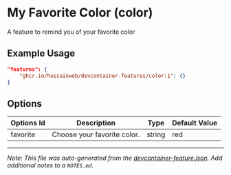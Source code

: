 
# My Favorite Color (color)

A feature to remind you of your favorite color

## Example Usage

```json
"features": {
    "ghcr.io/hussainweb/devcontainer-features/color:1": {}
}
```

## Options

| Options Id | Description | Type | Default Value |
|-----|-----|-----|-----|
| favorite | Choose your favorite color. | string | red |



---

_Note: This file was auto-generated from the [devcontainer-feature.json](https://github.com/hussainweb/devcontainer-features/blob/main/src/color/devcontainer-feature.json).  Add additional notes to a `NOTES.md`._
